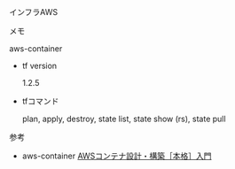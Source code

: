 インフラAWS

メモ

aws-container

- tf version

  1.2.5

- tfコマンド

  plan, apply, destroy, state list, state show (rs), state pull


参考

- aws-container
[AWSコンテナ設計・構築［本格］入門](https://www.amazon.co.jp/dp/B09DKZC1ZH/)


